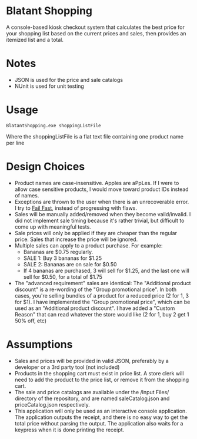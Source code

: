 # Blatant Shopping
A console-based kiosk checkout system that calculates the best price for your shopping list based on the current prices and sales, then provides an itemized list and a total.

# Notes
- JSON is used for the price and sale catalogs
- NUnit is used for unit testing

# Usage
    BlatantShopping.exe shoppingListFile
Where the shoppingListFile is a flat text file containing one product name per line

# Design Choices
- Product names are case-insensitive. Apples are aPpLes. If I were to allow case sensitive products, I would move toward product IDs instead of names.
- Exceptions are thrown to the user when there is an unrecoverable error. I try to [Fail Fast](https://en.wikipedia.org/wiki/Fail-fast), instead of progressing with flaws.
- Sales will be manually added/removed when they become valid/invalid. I did not implement sale timing because it's rather trivial, but difficult to come up with meaningful tests.
- Sale prices will only be applied if they are cheaper than the regular price. Sales that increase the price will be ignored.
- Multiple sales can apply to a product purchase. For example:
  - Bananas are $0.75 regularly.
  - SALE 1: Buy 3 bananas for $1.25
  - SALE 2: Bananas are on sale for $0.50
  - If 4 bananas are purchased, 3 will sell for $1.25, and the last one will sell for $0.50, for a total of $1.75
- The "advanced requirement" sales are identical: The "Additional product discount" is a re-wording of the "Group promotional price". In both cases, you're selling bundles of a product for a reduced price (2 for 1, 3 for $1). I have implemented the "Group promotional price", which can be used as an "Additional product discount". I have added a "Custom Reason" that can read whatever the store would like (2 for 1, buy 2 get 1 50% off, etc)

# Assumptions
- Sales and prices will be provided in valid JSON, preferably by a developer or a 3rd party tool (not included)
- Products in the shopping cart must exist in price list. A store clerk will need to add the product to the price list, or remove it from the shopping cart.
- The sale and price catalogs are available under the /Input Files/ directory of the repository, and are named saleCatalog.json and priceCatalog.json respectively.
- This application will only be used as an interactive console application. The application outputs the receipt, and there is no easy way to get the total price without parsing the output. The application also waits for a keypress when it is done printing the receipt.

